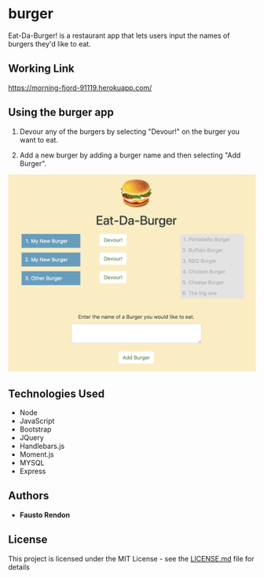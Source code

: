 # burger
Eat-Da-Burger! is a restaurant app that lets users input the names of burgers they'd like to eat.

## Working Link
https://morning-fjord-91119.herokuapp.com/

## Using the burger app

1. Devour any of the burgers by selecting "Devour!" on the burger you want to eat.


2. Add a new burger by adding a burger name and then selecting "Add Burger".

![Burger App](/public/assets/img/burger-app.png)

## Technologies Used

- Node
- JavaScript
- Bootstrap
- JQuery
- Handlebars.js
- Moment.js
- MYSQL
- Express

## Authors

* **Fausto Rendon** 

## License

This project is licensed under the MIT License - see the [LICENSE.md](LICENSE.md) file for details